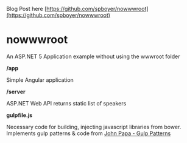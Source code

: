 Blog Post here [https://github.com/spboyer/nowwwroot](https://github.com/spboyer/nowwwroot)
# nowwwroot
An ASP.NET 5 Application example without using the wwwroot folder

**/app**

Simple Angular application

**/server**

ASP.NET Web API returns static list of speakers

**gulpfile.js**

Necessary code for building, injecting javascript libraries from bower. Implements gulp patterns & code from [John Papa - Gulp Patterns](http://github.com/johnpapa/gulp-patterns)

